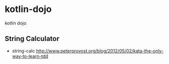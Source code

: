 # kotlin-dojo
kotlin dojo

## String Calculator 
- string-calc http://www.peterprovost.org/blog/2012/05/02/kata-the-only-way-to-learn-tdd


